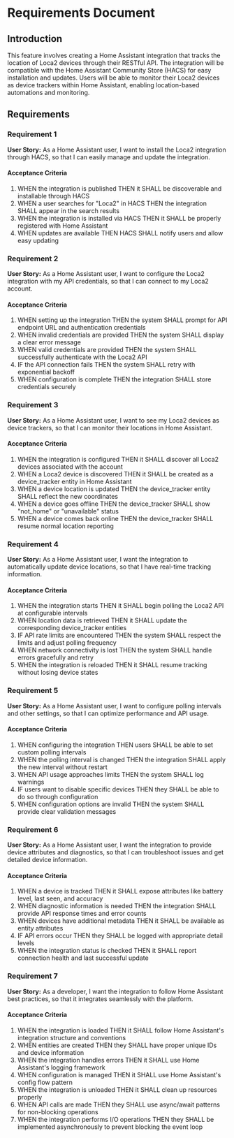 # Requirements Document

## Introduction

This feature involves creating a Home Assistant integration that tracks the location of Loca2 devices through their RESTful API. The integration will be compatible with the Home Assistant Community Store (HACS) for easy installation and updates. Users will be able to monitor their Loca2 devices as device trackers within Home Assistant, enabling location-based automations and monitoring.

## Requirements

### Requirement 1

**User Story:** As a Home Assistant user, I want to install the Loca2 integration through HACS, so that I can easily manage and update the integration.

#### Acceptance Criteria

1. WHEN the integration is published THEN it SHALL be discoverable and installable through HACS
2. WHEN a user searches for "Loca2" in HACS THEN the integration SHALL appear in the search results
3. WHEN the integration is installed via HACS THEN it SHALL be properly registered with Home Assistant
4. WHEN updates are available THEN HACS SHALL notify users and allow easy updating

### Requirement 2

**User Story:** As a Home Assistant user, I want to configure the Loca2 integration with my API credentials, so that I can connect to my Loca2 account.

#### Acceptance Criteria

1. WHEN setting up the integration THEN the system SHALL prompt for API endpoint URL and authentication credentials
2. WHEN invalid credentials are provided THEN the system SHALL display a clear error message
3. WHEN valid credentials are provided THEN the system SHALL successfully authenticate with the Loca2 API
4. IF the API connection fails THEN the system SHALL retry with exponential backoff
5. WHEN configuration is complete THEN the integration SHALL store credentials securely

### Requirement 3

**User Story:** As a Home Assistant user, I want to see my Loca2 devices as device trackers, so that I can monitor their locations in Home Assistant.

#### Acceptance Criteria

1. WHEN the integration is configured THEN it SHALL discover all Loca2 devices associated with the account
2. WHEN a Loca2 device is discovered THEN it SHALL be created as a device_tracker entity in Home Assistant
3. WHEN a device location is updated THEN the device_tracker entity SHALL reflect the new coordinates
4. WHEN a device goes offline THEN the device_tracker SHALL show "not_home" or "unavailable" status
5. WHEN a device comes back online THEN the device_tracker SHALL resume normal location reporting

### Requirement 4

**User Story:** As a Home Assistant user, I want the integration to automatically update device locations, so that I have real-time tracking information.

#### Acceptance Criteria

1. WHEN the integration starts THEN it SHALL begin polling the Loca2 API at configurable intervals
2. WHEN location data is retrieved THEN it SHALL update the corresponding device_tracker entities
3. IF API rate limits are encountered THEN the system SHALL respect the limits and adjust polling frequency
4. WHEN network connectivity is lost THEN the system SHALL handle errors gracefully and retry
5. WHEN the integration is reloaded THEN it SHALL resume tracking without losing device states

### Requirement 5

**User Story:** As a Home Assistant user, I want to configure polling intervals and other settings, so that I can optimize performance and API usage.

#### Acceptance Criteria

1. WHEN configuring the integration THEN users SHALL be able to set custom polling intervals
2. WHEN the polling interval is changed THEN the integration SHALL apply the new interval without restart
3. WHEN API usage approaches limits THEN the system SHALL log warnings
4. IF users want to disable specific devices THEN they SHALL be able to do so through configuration
5. WHEN configuration options are invalid THEN the system SHALL provide clear validation messages

### Requirement 6

**User Story:** As a Home Assistant user, I want the integration to provide device attributes and diagnostics, so that I can troubleshoot issues and get detailed device information.

#### Acceptance Criteria

1. WHEN a device is tracked THEN it SHALL expose attributes like battery level, last seen, and accuracy
2. WHEN diagnostic information is needed THEN the integration SHALL provide API response times and error counts
3. WHEN devices have additional metadata THEN it SHALL be available as entity attributes
4. IF API errors occur THEN they SHALL be logged with appropriate detail levels
5. WHEN the integration status is checked THEN it SHALL report connection health and last successful update

### Requirement 7

**User Story:** As a developer, I want the integration to follow Home Assistant best practices, so that it integrates seamlessly with the platform.

#### Acceptance Criteria

1. WHEN the integration is loaded THEN it SHALL follow Home Assistant's integration structure and conventions
2. WHEN entities are created THEN they SHALL have proper unique IDs and device information
3. WHEN the integration handles errors THEN it SHALL use Home Assistant's logging framework
4. WHEN configuration is managed THEN it SHALL use Home Assistant's config flow pattern
5. WHEN the integration is unloaded THEN it SHALL clean up resources properly
6. WHEN API calls are made THEN they SHALL use async/await patterns for non-blocking operations
7. WHEN the integration performs I/O operations THEN they SHALL be implemented asynchronously to prevent blocking the event loop